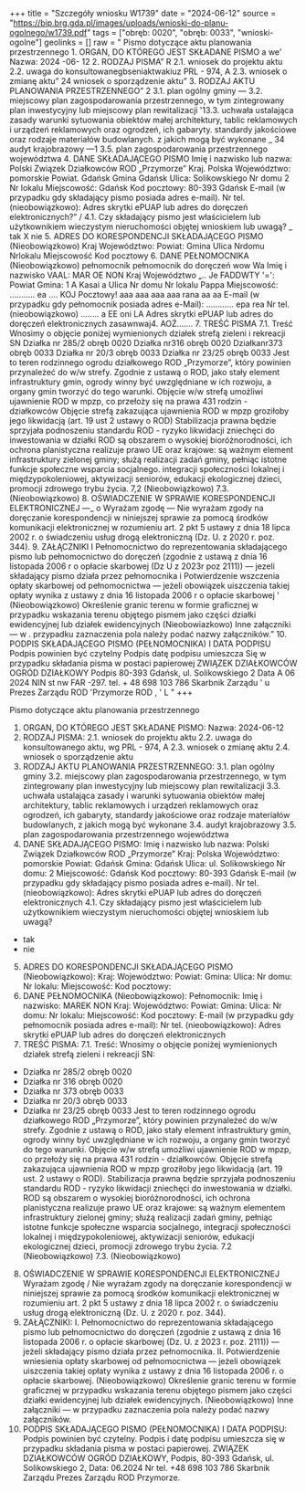 +++
title = "Szczegóły wniosku W1739"
date = "2024-06-12"
source = "https://bip.brg.gda.pl/images/uploads/wnioski-do-planu-ogolnego/w1739.pdf"
tags = ["obręb: 0020", "obręb: 0033", "wnioski-ogolne"]
geolinks = []
raw = " Pismo dotyczące aktu planowania przestrzennego 1. ORGAN, DO KTÓREGO JEST SKŁADANE PISMO a we' Nazwa: 2024 -06- 12 2. RODZAJ PISMA” R 2.1. wniosek do projektu aktu 2.2. uwaga do konsultowanegbseniaktwakiuz PRL - 974, A  2.3. wniosek o zmianę aktu” 24 wniosek o sporządzenie aktu” 3. RODZAJ AKTU PLANOWANIA PRZESTRZENNEGO” 2 3.1. plan ogólny gminy — 3.2. miejscowy plan zagospodarowania przestrzennego, w tym zintegrowany plan inwestycyjny lub miejscowy plan rewitalizacji '13.3. uchwała ustalająca zasady  warunki sytuowania obiektów małej architektury, tablic reklamowych i urządzeń reklamowych oraz ogrodzeń, ich gabaryty. standardy jakościowe oraz rodzaje materiałów budowlanych. z jakich mogą być wykonane _ 34 audyt krajobrazowy —1 3.5. plan zagospodarowania przestrzennego województwa 4. DANE SKŁADAJĄCEGO PISMO Imię i nazwisko lub nazwa: Polski Związek Działkowców ROD „Przymorze” Kraj. Polska Województwo: pomorskie Powiat. Gdańsk Gmina Gdańsk Ulica: Solikowskiego Nr domu 2 Nr lokalu Miejscowość: Gdańsk Kod pocztowy: 80-393 Gdańsk E-mail (w przypadku gdy składający pismo posiada adres e-mail). Nr tel. (nieobowiązkowo): Adres skrytki ePUAP lub adres do doręczeń elektronicznych?” / 4.1. Czy składający pismo jest właścicielem lub użytkownikiem wieczystym nieruchomości objętej wnioskiem  lub uwagą?  _ tak X nie  5. ADRES DO KORESPONDENCJI SKŁADAJĄCEGO PISMO (Nieobowiązkowo)  Kraj Województwo: Powiat: Gmina Ulica Nrdomu  Nrlokalu Miejscowość Kod pocztowy 6. DANE PEŁNOMOCNIKA (Nieobowiązkowo)  pełnomocnik  pełnomocnik do doręczeń wow Wa Imię i nazwisko VAAL: MAR OE NON Kraj Województwo „.. Je FADDWTY '=': Powiat Gmina: 1 A Kasai a Ulica Nr domu Nr lokalu Pappa Miejscowość: ........... ea .... KOJ Pocztowy! aaa aaa aaa aaa rana aa aa E-mail (w przypadku gdy pełnomocnik posiada adres e-Mail): ............ epa rea Nr tel. (nieobowiązkowo) ........  a  EE oni LA Adres skrytki ePUAP lub adres do doręczeń elektronicznych zasawnwaj4.  AOŹ....... 7. TREŚĆ PISMA 7.1. Treść  Wnosimy o objęcie poniżej wymienionych działek strefą zieleni i rekreacji SN  Działka nr 285/2 obręb 0020 Działka nr316 obręb 0020  Działkanr373 obręb 0033  Działka nr 20/3 obręb 0033 Działka nr 23/25 obręb 0033  Jest to teren rodzinnego ogrodu działkowego ROD „Przymorze”, który powinien przynależeć do w/w strefy.  Zgodnie z ustawą o ROD, jako stały element infrastruktury gmin, ogrody winny być uwzględniane w ich rozwoju, a organy gmin tworzyć do tego warunki. Objęcie w/w strefą umożliwi ujawnienie ROD w mpzp, co przełoży się na prawa 431 rodzin - działkowców Objęcie strefą zakazująca ujawnienia ROD w mpzp groziłoby jego likwidacją (art. 19 ust 2 ustawy o ROD) Stabilizacja prawna będzie sprzyjała podnoszeniu standardu ROD - ryzyko likwidacji zniechęci do inwestowania w działki ROD są obszarem o wysokiej bioróżnorodności, ich ochrona planistyczna realizuje prawo UE oraz krajowe: są ważnym element infrastruktury zielonej gminy; służą realizacji zadań gminy, pełniąc istotne funkcje społeczne wsparcia socjalnego. integracji społeczności lokalnej i międzypokoleniowej, aktywizacji seniorów, edukacji ekologicznej dzieci, promocji zdrowego trybu życia. 7,2 (Nieobowiązkowo) 7.3. (Nieobowiązkowo) 8. OŚWIADCZENIE W SPRAWIE KORESPONDENCJI ELEKTRONICZNEJ —_ o Wyrażam zgodę — Nie wyrażam zgody na doręczanie korespondencji w niniejszej sprawie za pomocą środków komunikacji elektronicznej w rozumieniu art. 2 pkt 5 ustawy z dnia 18 lipca 2002 r. o świadczeniu usług drogą elektroniczną (Dz. U. z 2020 r. poz. 344). 9. ZAŁĄCZNIKI I Pełnomocnictwo do reprezentowania składającego pismo lub pełnomocnictwo do doręczeń (zgodnie z ustawą z dnia 16 listopada 2006 r o opłacie skarbowej (Dz U z 2023r poz 2111)) — jezeli składający pismo działa przez pełnomocnika i Potwierdzenie wszczenia opłaty skarbowej od pełnomocnictwa — jeżeli obowiązek uiszczenia takiej opłaty wynika z ustawy z dnia 16 listopada 2006 r o opłacie skarbowej '  (Nieobowiązkowo) Określenie granic terenu w formie graficznej w przypadku wskazania terenu objętego pismem jako części działki ewidencyjnej lub działek ewidencyjnych  (Nieobowiazkowo) Inne załączniki — w . przypadku zaznaczenia pola należy podać nazwy załączników.” 10. PODPIS SKŁADAJĄCEGO PISMO (PEŁNOMOCNIKA) I DATA PODPISU Podpis powinien być czytelny Podpis  datę podpisu umieszcza Się w przypadku składania pisma w postaci papierowej ZWIĄZEK DZIAŁKOWCÓW OGRÓD DZIAŁKOWY Podpis 80-393 Gdańsk, ul. Solikowskiego 2 Data A 06 2024 NIN st nw FAR -297. tel. + 48 698 103 786  Skarbnik Zarządu ' u Prezes Zarządu ROD 'Przymorze ROD , ' L  "
+++

Pismo dotyczące aktu planowania przestrzennego
1. ORGAN, DO KTÓREGO JEST SKŁADANE PISMO:
Nazwa: 2024-06-12
2. RODZAJ PISMA:
2.1. wniosek do projektu aktu
2.2. uwaga do konsultowanego aktu, wg PRL - 974, A
2.3. wniosek o zmianę aktu
2.4. wniosek o sporządzenie aktu
3. RODZAJ AKTU PLANOWANIA PRZESTRZENNEGO:
3.1. plan ogólny gminy
3.2. miejscowy plan zagospodarowania przestrzennego, w tym zintegrowany plan inwestycyjny lub miejscowy plan rewitalizacji
3.3. uchwała ustalająca zasady i warunki sytuowania obiektów małej architektury, tablic reklamowych i urządzeń reklamowych oraz ogrodzeń, ich gabaryty, standardy jakościowe oraz rodzaje materiałów budowlanych, z jakich mogą być wykonane
3.4. audyt krajobrazowy
3.5. plan zagospodarowania przestrzennego województwa
4. DANE SKŁADAJĄCEGO PISMO:
Imię i nazwisko lub nazwa: Polski Związek Działkowców ROD „Przymorze”
Kraj: Polska
Województwo: pomorskie
Powiat: Gdańsk
Gmina: Gdańsk
Ulica: ul. Solikowskiego
Nr domu: 2
Miejscowość: Gdańsk
Kod pocztowy: 80-393 Gdańsk
E-mail (w przypadku gdy składający pismo posiada adres e-mail).
Nr tel. (nieobowiązkowo):
Adres skrytki ePUAP lub adres do doręczeń elektronicznych
4.1. Czy składający pismo jest właścicielem lub użytkownikiem wieczystym nieruchomości objętej wnioskiem lub uwagą?
- tak
- nie
5. ADRES DO KORESPONDENCJI SKŁADAJĄCEGO PISMO (Nieobowiązkowo):
Kraj:
Województwo:
Powiat:
Gmina:
Ulica:
Nr domu:
Nr lokalu:
Miejscowość:
Kod pocztowy:
6. DANE PEŁNOMOCNIKA (Nieobowiązkowo):
Pełnomocnik:
Imię i nazwisko: MAREK NON
Kraj:
Województwo:
Powiat:
Gmina:
Ulica:
Nr domu:
Nr lokalu:
Miejscowość:
Kod pocztowy:
E-mail (w przypadku gdy pełnomocnik posiada adres e-mail):
Nr tel. (nieobowiązkowo):
Adres skrytki ePUAP lub adres do doręczeń elektronicznych
7. TREŚĆ PISMA:
7.1. Treść:
Wnosimy o objęcie poniżej wymienionych działek strefą zieleni i rekreacji SN:
- Działka nr 285/2 obręb 0020
- Działka nr 316 obręb 0020
- Działka nr 373 obręb 0033
- Działka nr 20/3 obręb 0033
- Działka nr 23/25 obręb 0033
Jest to teren rodzinnego ogrodu działkowego ROD „Przymorze”, który powinien przynależeć do w/w strefy. Zgodnie z ustawą o ROD, jako stały element infrastruktury gmin, ogrody winny być uwzględniane w ich rozwoju, a organy gmin tworzyć do tego warunki. Objęcie w/w strefą umożliwi ujawnienie ROD w mpzp, co przełoży się na prawa 431 rodzin - działkowców. Objęcie strefą zakazująca ujawnienia ROD w mpzp groziłoby jego likwidacją (art. 19 ust. 2 ustawy o ROD). Stabilizacja prawna będzie sprzyjała podnoszeniu standardu ROD - ryzyko likwidacji zniechęci do inwestowania w działki. ROD są obszarem o wysokiej bioróżnorodności, ich ochrona planistyczna realizuje prawo UE oraz krajowe: są ważnym elementem infrastruktury zielonej gminy; służą realizacji zadań gminy, pełniąc istotne funkcje społeczne wsparcia socjalnego, integracji społeczności lokalnej i międzypokoleniowej, aktywizacji seniorów, edukacji ekologicznej dzieci, promocji zdrowego trybu życia.
7.2 (Nieobowiązkowo)
7.3. (Nieobowiązkowo)
8. OŚWIADCZENIE W SPRAWIE KORESPONDENCJI ELEKTRONICZNEJ
Wyrażam zgodę / Nie wyrażam zgody
na doręczanie korespondencji w niniejszej sprawie za pomocą środków komunikacji elektronicznej w rozumieniu art. 2 pkt 5 ustawy z dnia 18 lipca 2002 r. o świadczeniu usług drogą elektroniczną (Dz. U. z 2020 r. poz. 344).
9. ZAŁĄCZNIKI:
I. Pełnomocnictwo do reprezentowania składającego pismo lub pełnomocnictwo do doręczeń (zgodnie z ustawą z dnia 16 listopada 2006 r. o opłacie skarbowej (Dz. U. z 2023 r. poz. 2111)) — jeżeli składający pismo działa przez pełnomocnika.
II. Potwierdzenie wniesienia opłaty skarbowej od pełnomocnictwa — jeżeli obowiązek uiszczenia takiej opłaty wynika z ustawy z dnia 16 listopada 2006 r. o opłacie skarbowej.
(Nieobowiązkowo) Określenie granic terenu w formie graficznej w przypadku wskazania terenu objętego pismem jako części działki ewidencyjnej lub działek ewidencyjnych.
(Nieobowiązkowo) Inne załączniki — w przypadku zaznaczenia pola należy podać nazwy załączników.
10. PODPIS SKŁADAJĄCEGO PISMO (PEŁNOMOCNIKA) I DATA PODPISU:
Podpis powinien być czytelny. Podpis i datę podpisu umieszcza się w przypadku składania pisma w postaci papierowej. ZWIĄZEK DZIAŁKOWCÓW OGRÓD DZIAŁKOWY, Podpis, 80-393 Gdańsk, ul. Solikowskiego 2, Data: 06.2024
Nr tel. +48 698 103 786
Skarbnik Zarządu
Prezes Zarządu ROD Przymorze.


